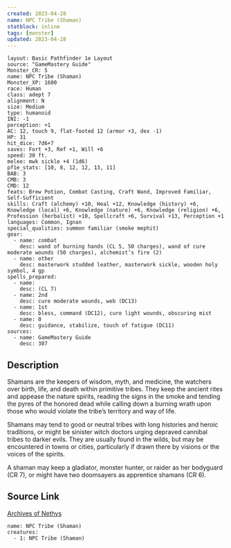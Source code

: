 ```yaml
---
created: 2023-04-28
name: NPC Tribe (Shaman)
statblock: inline
tags: [monster]
updated: 2023-04-28
---
```

```statblock
layout: Basic Pathfinder 1e Layout
source: "GameMastery Guide"
Monster_CR: 5
name: NPC Tribe (Shaman)
Monster_XP: 1600
race: Human
class: adept 7
alignment: N
size: Medium
type: humanoid
INI: -1
perception: +1
AC: 12, touch 9, flat-footed 12 (armor +3, dex -1)
HP: 31
hit_dice: 7d6+7
saves: Fort +3, Ref +1, Will +6
speed: 30 ft.
melee: mwk sickle +4 (1d6)
pf1e_stats: [10, 8, 12, 12, 13, 11]
BAB: 3
CMB: 3
CMD: 12
feats: Brew Potion, Combat Casting, Craft Wand, Improved Familiar, Self-Sufficient
skills: Craft (alchemy) +10, Heal +12, Knowledge (history) +6, Knowledge (local) +6, Knowledge (nature) +6, Knowledge (religion) +6, Profession (herbalist) +10, Spellcraft +6, Survival +13, Perception +1
languages: Common, Ignan
special_qualities: summon familiar (smoke mephit)
gear:
  - name: combat
    desc: wand of burning hands (CL 5, 50 charges), wand of cure moderate wounds (50 charges), alchemist’s fire (2)
  - name: other
    desc: masterwork studded leather, masterwork sickle, wooden holy symbol, 4 gp
spells_prepared:
  - name:
    desc: (CL 7)
  - name: 2nd
    desc: cure moderate wounds, web (DC13)
  - name: 1st
    desc: bless, command (DC12), cure light wounds, obscuring mist
  - name: 0
    desc: guidance, stabilize, touch of fatigue (DC11)
sources:
  - name: GameMastery Guide
    desc: 307
```
## Description
Shamans are the keepers of wisdom, myth, and medicine, the watchers over birth, life, and death within primitive tribes. They keep the ancient rites and appease the nature spirits, reading the signs in the smoke and tending the pyres of the honored dead while calling down a burning wrath upon those who would violate the tribe’s territory and way of life.

Shamans may tend to good or neutral tribes with long histories and heroic traditions, or might be sinister witch doctors urging depraved cannibal tribes to darker evils. They are usually found in the wilds, but may be encountered in towns or cities, particularly if drawn there by visions or the voices of the spirits.

A shaman may keep a gladiator, monster hunter, or raider as her bodyguard (CR 7), or might have two doomsayers as apprentice shamans (CR 6).
## Source Link
[Archives of Nethys](https://aonprd.com/NPCDisplay.aspx?ItemName=Tribe%20(Shaman))
```encounter-table
name: NPC Tribe (Shaman)
creatures:
  - 1: NPC Tribe (Shaman)
```
